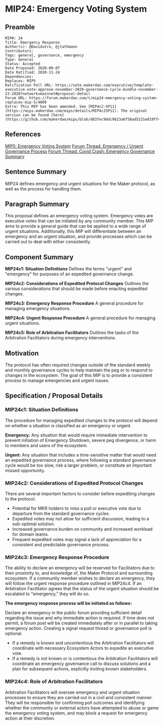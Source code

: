 # MIP24: Emergency Voting System

## Preamble

```
MIP#: 24
Title: Emergency Response
Author(s): @Davidutro, @jtathmann 
Contributors:
Tags: general, governance, emergency
Type: General
Status: Accepted
Date Proposed: 2020-09-07
Date Ratified: 2020-11-24
Dependencies:
Replaces: MIP5
Ratification Poll URL: https://vote.makerdao.com/executive/template-executive-vote-approve-november-2020-governance-cycle-bundle-november-23-2020?network=mainnet#proposal-detail
Forum URL: https://forum.makerdao.com/t/mip24-emergency-voting-system-replaces-mip-5/4009
Extra: This MIP has been amended. See [MIP4c2-SP11](https://mips.makerdao.com/mips/details/MIP4c2SP11). The original version can be found [here](https://github.com/makerdao/mips/blob/d83fec9ddc9623a6f58ad5131e819ff46bd31695/MIP24/mip24.md).
```

## References

[MIP5: Emergency Voting System](https://github.com/makerdao/mips/blob/Accepted/MIP5/mip5.md)
[Forum Thread: Emergency / Urgent Governance Process](https://forum.makerdao.com/t/emergency-urgent-governance-process/3926)
[Forum Thread: Covid Crash: Emergency Governance Summary](https://forum.makerdao.com/t/covid-crash-emergency-governance-summary/2437)

## Sentence Summary

MIP24 defines emergency and urgent situations for the Maker protocol, as well as the process for handling them.

## Paragraph Summary

This proposal defines an emergency voting system. Emergency votes are executive votes that can be initiated by any community member. This MIP aims to provide a general guide that can be applied to a wide range of urgent situations. Additionally, this MIP will differentiate between an emergency and an urgent situation, and provide processes which can be carried out to deal with either consistently.

## Component Summary

**MIP24c1: Situation Definitions**
Defines the terms "urgent" and "emergency" for purposes of an expedited governance change.

**MIP24c2: Considerations of Expedited Protocol Changes**
Outlines the various considerations that should be made before enacting expedited changes.

**MIP24c3: Emergency Response Procedure**
A general procedure for managing emergency situations.

**MIP24c4: Urgent Response Procedure**
A general procedure for managing urgent situations.

**MIP24c5: Role of Arbitration Facilitators**
Outlines the tasks of the Arbitration Facilitators during emergency interventions.

## Motivation

The protocol has often required changes outside of the standard weekly and monthly governance cycles to help maintain the peg or to respond to changes in the ecosystem. The goal of this MIP is to provide a consistent process to manage emergencies and urgent issues.

## Specification / Proposal Details

### MIP24c1: Situation Definitions

The procedure for managing expedited changes to the protocol will depend on whether a situation is classified as an emergency or urgent.

**Emergency:** Any situation that would require immediate intervention to prevent initiation of Emergency Shutdown, severe peg divergence, or harm to members and users of the ecosystem.

**Urgent:** Any situation that includes a time-sensitive matter that would need an expedited governance process, where following a standard governance cycle would be too slow, risk a larger problem, or constitute an important missed opportunity.

### MIP24c2: Considerations of Expedited Protocol Changes

There are several important factors to consider before expediting changes to the protocol.

- Potential for MKR holders to miss a poll or executive vote due to departure from the standard governance cycles.
- Expedited votes may not allow for sufficient discussion, leading to a sub-optimal solution.
- Increased governance burden on community and increased workload for domain teams.
- Frequent expedited votes may signal a lack of appreciation for a consistent and predictable governance process.

### MIP24c3: Emergency Response Procedure

The ability to declare an emergency will be reserved for Facilitators due to their proximity to, and knowledge of, the Maker Protocol and surrounding ecosystem. If a community member wishes to declare an emergency, they will follow the urgent response procedure outlined in MIP24c4. If an Arbitration Facilitator agrees that the status of the urgent situation should be escalated to "emergency," they will do so.

**The emergency response process will be initiated as follows:**

Declare an emergency in the public forum providing sufficient detail regarding the issue and why immediate action is required. If time does not permit, a forum post will be created immediately after or in parallel to taking emergency action. Creating a signal request thread or governance poll is optional.

- If a remedy is known and uncontentious the Arbitration Facilitators will coordinate with necessary Ecosystem Actors to expedite an executive vote.
- If a remedy is not known or is contentious the Arbitration Facilitators will coordinate an emergency governance call to discuss solutions and a plan for subsequent actions, explicitly inviting known stakeholders.

### MIP24c4: Role of Arbitration Facilitators

Arbitration Facilitators will oversee emergency and urgent situation processes to ensure they are carried out in a civil and consistent manner. They will be responsible for confirming poll outcomes and identifying whether the community or external actors have attempted to abuse or game the emergency voting system, and may block a request for emergency action at their discretion.
